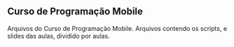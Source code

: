 <h2 align"center">Curso de Programação Mobile</h1>
Arquivos do Curso de Programação Mobile. Arquivos contendo os scripts, e slides das aulas, dividido por aulas.
